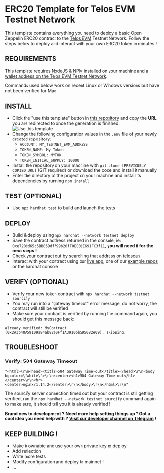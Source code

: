 # ERC20 Template for Telos EVM Testnet Network

This template contains everything you need to deploy a basic Open Zeppelin ERC20 contract to the [Telos EVM](https://www.telos.net/evm) Testnet Network. Follow the steps below to deploy and interact with your own ERC20 token in minutes ! 

## REQUIREMENTS

This template requires [NodeJS & NPM](https://docs.npmjs.com/downloading-and-installing-node-js-and-npm) installed on your machine and a [wallet address on the Telos EVM Testnet Network](https://www.telos.net/developers/getting-started-on-testnet).

Commands used below work on recent Linux or Windows versions but have not been verified for Mac

## INSTALL
- Click the "use this template" button in [this repository](https://github.com/telosnetwork/erc20-template) and copy the **URL** you are redirected to once the generation is finished.
![Use this template](https://i.imgur.com/6TB0NaE.jpg)
- Change the following configuration values in the `.env` file of your newly created repository:
    - `ACCOUNT: MY_TESTNET_EVM_ADDRESS`  
    - `TOKEN_NAME: My Token`
    - `TOKEN_SYMBOL: MYTOK`
    - `TOKEN_INITIAL_SUPPLY: 10000`
- Install the repository on your machine with `git clone [PREVIOUSLY COPIED URL]` (GIT required) or download the code and install it manually
- Enter the directory of the project on your machine and install its dependencies by running `npm install`

## TEST (OPTIONAL)
- Use `npx hardhat test` to build and launch the tests

## DEPLOY
- Build & deploy using `npx hardhat --network testnet deploy`
- Save the contract address returned in the console, ie: `0xe7209d65c5BB05Ddf799b20fF0EC09E691FC3f11`, **you will need it for the next steps !**
- Check your contract out by searching that address on [teloscan](https://testnet.teloscan.io)
- Interact with your contract using our [live app](https://www.telos.net), one of our [example repos](https://www.github.com/telosnetwork) or the hardhat console

## VERIFY (OPTIONAL)
- Verify your new token contract with `npx hardhat --network testnet sourcify`
- You may run into a "gateway timeout" error message, do not worry, the contract will still be verified
- Make sure your contract is verified by running the command again, you should get this message back:

`already verified: MyContract (0x2A3b40A59109a84ab82a0Ff1A3910bb595082e09), skipping.`

## TROUBLESHOOT

### Verify: 504 Gateway Timeout

`"<html>\r\n<head><title>504 Gateway Time-out</title></head>\r\n<body bgcolor=\"white\">\r\n<center><h1>504 Gateway Time-out</h1></center>\r\n<hr><center>nginx/1.14.2</center>\r\n</body>\r\n</html>\r\n"`

The sourcify server connection timed out but your contract is still getting verified, run the `npx hardhat --network testnet sourcify` command again to make sure, it should tell you it is already verified !

**Brand new to development ? Need more help setting things up ? Got a cool idea you need help with ? [Visit our developer channel on Telegram](https://t.me/TelosEVMDevs) !**

## KEEP BUILDING !
- Make it ownable and use your own private key to deploy
- Add reflection
- Write more tests
- Modify configuration and deploy to mainnet !
- ...
